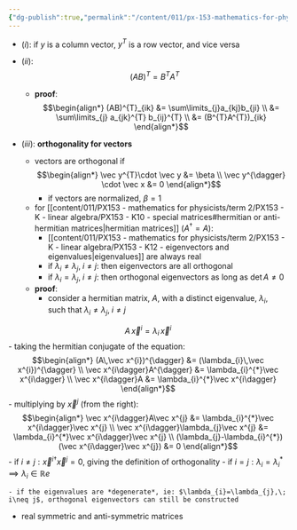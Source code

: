 ```yaml
---
{"dg-publish":true,"permalink":"/content/011/px-153-mathematics-for-physicists/term-2/px-153-k-linear-algebra/px-153-k13-additional-properties/","noteIcon":"1","created":"2024-10-01T18:27:09.391+01:00","updated":"2024-11-26T19:40:35.401+00:00"}
---
```


- $(i):$ if $y$ is a column vector, $y^{T}$ is a row vector, and vice versa

- $(ii):$
$$(AB)^{T} = B^{T}A^{T}$$
	- **proof**:
$$\begin{align*}
		(AB)^{T}_{ik} &= \sum\limits_{j}a_{kj}b_{ji} \\
		&= \sum\limits_{j} a_{jk}^{T} b_{ij}^{T} \\
		&= (B^{T}A^{T})_{ik}
	\end{align*}$$

- ($iii):$ **orthogonality for vectors**
	- vectors are orthogonal if
$$\begin{align*}
			\vec y^{T}\cdot \vec y &= \beta \\
			\vec y^{\dagger} \cdot \vec x &= 0
		\end{align*}$$
		- if vectors are normalized, $\beta=1$
	- for [[content/011/PX153 - mathematics for physicists/term 2/PX153 - K - linear algebra/PX153 - K10 - special matrices#hermitian or anti-hermitian matrices\|hermitian matrices]] ($A^{\dagger}=A$):
		- [[content/011/PX153 - mathematics for physicists/term 2/PX153 - K - linear algebra/PX153 - K12 - eigenvectors and eigenvalues\|eigenvalues]] are always real
		- if $\lambda_{i}\neq\lambda_{j},\; i\neq j:$ then eigenvectors are all orthogonal
		- if $\lambda_{i}=\lambda_{j},\; i\neq j:$ then orthogonal eigenvectors as long as $\det A \neq 0$
	- **proof**: 
		- consider a hermitian matrix, $A$, with a distinct eigenvalue, $\lambda_{i}$, such that $\lambda_{i}\neq\lambda_{j},\; i\neq j$
		
$$A\,\vec x^{i} = \lambda_{i}\,\vec x^{i}$$
		- taking the hermitian conjugate of the equation:
$$\begin{align*}
				(A\,\vec x^{i})^{\dagger} &= (\lambda_{i}\,\vec x^{i})^{\dagger} \\
				\vec x^{i\dagger}A^{\dagger} &= \lambda_{i}^{*}\vec x^{i\dagger} \\
				\vec x^{i\dagger}A &= \lambda_{i}^{*}\vec x^{i\dagger}
			\end{align*}$$
		- multiplying by $\vec x^{j}$ (from the right):
$$\begin{align*}
				\vec x^{i\dagger}A\vec x^{j}  &= \lambda_{i}^{*}\vec x^{i\dagger}\vec x^{j} \\
				\vec x^{i\dagger}\lambda_{j}\vec x^{j}  &= \lambda_{i}^{*}\vec x^{i\dagger}\vec x^{j} \\
				(\lambda_{j}-\lambda_{i}^{*})(\vec x^{i\dagger}\vec x^{j}) &= 0  
			\end{align*}$$
		- if $i\neq j: \vec x^{i\dagger}\vec x^{j}=0$, giving the definition of orthogonality
		- if $i=j: \lambda_{i} = \lambda_{i}^{*}\implies\lambda_{i} \in \mathbb Re$ 
	
	- if the eigenvalues are *degenerate*, ie: $\lambda_{i}=\lambda_{j},\; i\neq j$, orthogonal eigenvectors can still be constructed

- real symmetric and anti-symmetric matrices
